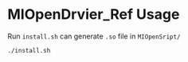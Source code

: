 # MIOpenDrvier_Ref Usage

Run `install.sh` can generate `.so` file in `MIOpenSript/`
```
./install.sh
```